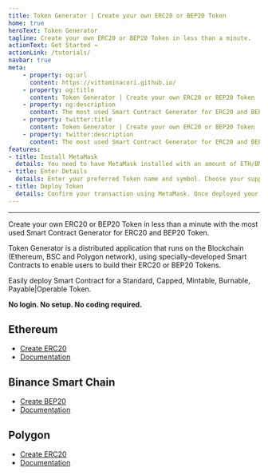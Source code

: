 ```yaml
---
title: Token Generator | Create your own ERC20 or BEP20 Token
home: true
heroText: Token Generator
tagline: Create your own ERC20 or BEP20 Token in less than a minute.
actionText: Get Started →
actionLink: /tutorials/
navbar: true
meta: 
    - property: og:url
      content: https://vittominacori.github.io/
    - property: og:title
      content: Token Generator | Create your own ERC20 or BEP20 Token
    - property: og:description
      content: The most used Smart Contract Generator for ERC20 and BEP20 Token.
    - property: twitter:title
      content: Token Generator | Create your own ERC20 or BEP20 Token
    - property: twitter:description
      content: The most used Smart Contract Generator for ERC20 and BEP20 Token.
features:
- title: Install MetaMask
  details: You need to have MetaMask installed with an amount of ETH/BNB/MATIC to pay for contract deployment.
- title: Enter Details
  details: Enter your preferred Token name and symbol. Choose your supply and Token type.
- title: Deploy Token
  details: Confirm your transaction using MetaMask. Once deployed your Token is ready to use.
---
```


---

Create your own ERC20 or BEP20 Token in less than a minute with the most used Smart Contract Generator for ERC20 and BEP20 Token.

Token Generator is a distributed application that runs on the Blockchain (Ethereum, BSC and Polygon network), using specially-developed Smart Contracts to enable users to build their ERC20 or BEP20 Tokens.

Easily deploy Smart Contract for a Standard, Capped, Mintable, Burnable, Payable|Operable Token.

**No login. No setup. No coding required.**

## Ethereum
* [Create ERC20](https://vittominacori.github.io/erc20-generator/)
* [Documentation](/tutorials/how-to-create-erc20-token/)

## Binance Smart Chain
* [Create BEP20](https://vittominacori.github.io/bep20-generator/)
* [Documentation](/tutorials/how-to-create-bep20-token/)

## Polygon
* [Create ERC20](https://vittominacori.github.io/polygon-generator/)
* [Documentation](/tutorials/how-to-create-polygon-erc20-token/)
